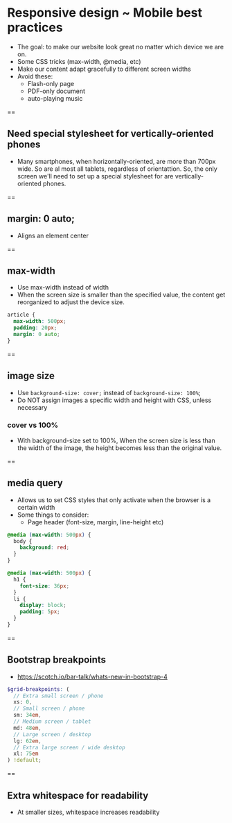 # Responsive design ~ Mobile best practices
- The goal: to make our website look great no matter which device we are on.
- Some CSS tricks (max-width, @media, etc)
- Make our content adapt gracefully to different screen widths
- Avoid these:
  + Flash-only page
  + PDF-only document
  + auto-playing music

==

## Need special stylesheet for vertically-oriented phones
- Many smartphones, when horizontally-oriented, are more than 700px wide. So are al most all tablets, regardless of orientattion. So, the only screen we'll need to set up a special stylesheet for are vertically-oriented phones.

==

## margin: 0 auto;
- Aligns an element center

==

## max-width
- Use max-width instead of width
- When the screen size is smaller than the specified value, the content get reorganized to adjust the device size.
```css
article {
  max-width: 500px;
  padding: 20px;
  margin: 0 auto;
}
```

==

## image size
- Use `background-size: cover;` instead of `background-size: 100%`;
- Do NOT assign images a specific width and height with CSS, unless necessary

### cover vs 100%
- With background-size set to 100%, When the screen size is less than the width of the image, the height becomes less than the original value.

==

## media query
- Allows us to set CSS styles that only activate when the browser is a certain width
- Some things to consider:
  + Page header (font-size, margin, line-height etc)
```css
@media (max-width: 500px) {
  body {
    background: red;
  }
}
```

```css
@media (max-width: 500px) {
  h1 {
    font-size: 36px;
  }
  li {
    display: block;
    padding: 5px;
  }
}
```

==

## Bootstrap breakpoints
- https://scotch.io/bar-talk/whats-new-in-bootstrap-4

```scss
$grid-breakpoints: (
  // Extra small screen / phone
  xs: 0,
  // Small screen / phone
  sm: 34em,
  // Medium screen / tablet
  md: 48em,
  // Large screen / desktop
  lg: 62em,
  // Extra large screen / wide desktop
  xl: 75em
) !default;
```

==

## Extra whitespace for readability
- At smaller sizes, whitespace increases readability


